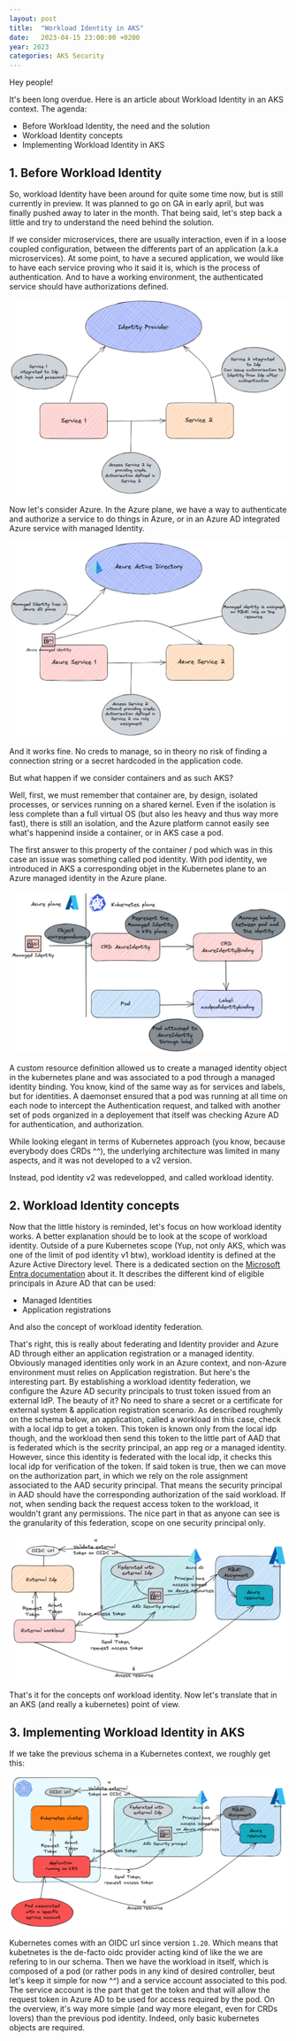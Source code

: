 ```yaml
---
layout: post
title:  "Workload Identity in AKS"
date:   2023-04-15 23:00:00 +0200
year: 2023
categories: AKS Security
---
```


Hey people!

It's been long overdue. Here is an article about Workload Identity in an AKS context.
The agenda:

- Before Workload Identity, the need and the solution
- Workload Identity concepts
- Implementing Workload Identity in AKS

## 1. Before Workload Identity

So, workload Identity have been around for quite some time now, but is still currently in preview. It was planned to go on GA in early april, but was finally pushed away to later in the month.
That being said, let's step back a little and try to understand the need behind the solution.

If we consider microservices, there are usually interaction, even if in a loose coupled configuration, between the differents part of an application (a.k.a microservices). At some point, to have a secured application, we would like to have each service proving who it said it is, which is the process of authentication. And to have a working environment, the authenticated service should have authorizations defined.

![illustration1](/assets/workloadid/workloadidentityauthsvc.png)

Now let's consider Azure. 
In the Azure plane, we have a way to authenticate and authorize a service to do things in Azure, or in an Azure AD integrated Azure service with managed Identity.

![illustration2](/assets/workloadid/workloadidentityuai.png)

And it works fine. No creds to manage, so in theory no risk of finding a connection string or a secret hardcoded in the application code.

But what happen if we consider containers and as such AKS?

Well, first, we must remember that container are, by design, isolated processes, or services running on a shared kernel. Even if the isolation is less complete than a full virtual OS (but also les heavy and thus way more fast), there is still an isolation, and the Azure platform cannot easily see what's happenind inside a container, or in AKS case a pod.

The first answer to this property of the container / pod which was in this case an issue was something called pod identity.
With pod identity, we introduced in AKS a corresponding objet in the Kubernetes plane to an Azure managed identity in the Azure plane.

![illustration3](/assets/workloadid/workloadidentitypodid.png)

A custom resource definition allowed us to  create a managed identity object in the kubernetes plane and was associated to a pod through a managed identity binding. You know, kind of the same way as for services and labels, but for identities.
A daemonset ensured that a pod was running at all time on each node to intercept the Authentication request, and talked with another set of pods organized in a deployement that itself was checking Azure AD for authentication, and authorization.

While looking elegant in terms of Kubernetes approach (you know, because everybody does CRDs ^^), the underlying architecture was limited in many aspects, and it was not developed to a v2 version.

Instead, pod identity v2 was redevelopped, and called workload identity. 

## 2. Workload Identity concepts

Now that the little history is reminded, let's focus on how workload identity works.
A better explanation should be to look at the scope of workload identity.
Outside of a pure Kubernetes scope (Yup, not only AKS, which was one of the limit of pod identity v1 btw), workload identity is defined at the Azure Active Directory level.
There is a dedicated section on the [Microsoft Entra documentation](https://learn.microsoft.com/en-us/azure/active-directory/workload-identities/) about it.
It describes the different kind of eligible principals in Azure AD that can be used:

- Managed Identities
- Application registrations

And also the concept of workload identity federation. 

That's right, this is really about federating and Identity provider and Azure AD through either an application registration or a managed identity.
Obviously managed identities only work in an Azure context, and non-Azure environment must relies on Application registration.
But here's the interesting part.
By establishing a workload identity federation, we configure the Azure AD security principals to trust token issued from an external IdP.
The beauty of it? 
No need to share a secret or a certificate for external system & application registration scenario.
As described roughmly on the schema below, an application, called a workload in this case, check with a local idp to get a token.
This token is known only from the local idp though, and the workload then send this token to the little part of AAD that is federated which is the secrity principal, an app reg or a managed identity. However, since this identity is federated with the local idp, it checks this local idp for verification of the token. 
If said token is true, then we can move on the authorization part, in which we rely on the role assignment associated to the AAD security principal. That means the security principal in AAD should have the corresponding authorization of the said workload. If not, when sending back the request access token to the workload, it wouldn't grant any permissions. The nice part in that as anyone can see is the granularity of this federation, scope on one security principal only.

![illustration5](/assets/workloadid/workloadidentityfederation.png)

That's it for the concepts onf workload identity. Now let's translate that in an AKS (and really a kubernetes) point of view.

## 3. Implementing Workload Identity in AKS

If we take the previous schema in a Kubernetes context, we roughly get this:

![illustration6](/assets/workloadid/workloadidentityfederationk8s.png)

Kubernetes comes with an OIDC url since version `1.20`. Which means that kubetnetes is the de-facto oidc provider acting kind of like the we are refering to in our schema.
Then we have the workload in itself, which is composed of a pod (or rather pods in any kind of desired controller, beut let's keep it simple for now ^^) and a service account associated to this pod.
The service account is the part that get the token and that will allow the request token in Azure AD to be used for access required by the pod.
On the overview, it's way more simple (and way more elegant, even for CRDs lovers) than the previous pod identity. Indeed, only basic kubernetes objects are required.